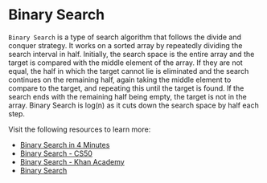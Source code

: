 # Binary Search

`Binary Search` is a type of search algorithm that follows the divide and conquer strategy. It works on a sorted array by repeatedly dividing the search interval in half. Initially, the search space is the entire array and the target is compared with the middle element of the array. If they are not equal, the half in which the target cannot lie is eliminated and the search continues on the remaining half, again taking the middle element to compare to the target, and repeating this until the target is found. If the search ends with the remaining half being empty, the target is not in the array. Binary Search is log(n) as it cuts down the search space by half each step.

Visit the following resources to learn more:

- [Binary Search in 4 Minutes](https://www.youtube.com/watch?v=fDKIpRe8GW4&feature=youtu.be)
- [Binary Search - CS50](https://www.youtube.com/watch?v=D5SrAga1pno)
- [Binary Search - Khan Academy](https://www.khanacademy.org/computing/computer-science/algorithms/binary-search/a/binary-search)
- [Binary Search](https://www.topcoder.com/thrive/articles/Binary%20Search)

